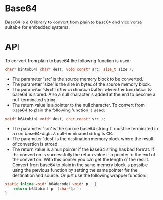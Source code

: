 # Base64
Base64 is a C library to convert from plain to base64 and vice versa suitable for embedded systems.

# API
To convert from plain to base64 the following function is used:
```C
char* bintob64( char* dest, void const* src, size_t size );
```
* The parameter 'src' is the source memory block to be converted.
* The parameter 'size' is the size in bytes of the source memory block.
* The parameter 'dest' is the destination buffer where the translation to base64 is stored. Also a null character is added at the end to become a null-terminated string.
* The return value is a pointer to the null character.
To convert from base64 to plain the following function is used:
```C
void* b64tobin( void* dest, char const* src );
```
* The parameter 'src' is the source base64 string. It must be terminated in a non base64-digit. A null-terminated string is OK.
* The parameter 'dest' is the destination memory block where the result of convertion is stroed.
* The return value is a null pointer if the base64 string has bad format. If the convertion is successfully the return value is a pointer to the end of the convertion. With this pointer you can get the length of the result.
Convert from base64 to plain in the same memory block is possible using the previous function by setting the same pointer for the destination and source. Or just use the following wrapper function:
```C
static inline void* b64decode( void* p ) {
    return b64tobin( p, (char*)p );
}
```
